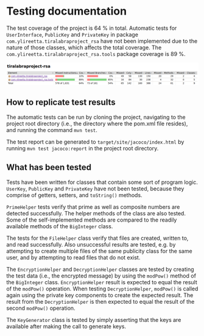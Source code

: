 # Testing documentation
The test coverage of the project is 64 % in total. Automatic tests for `UserInterface`, `PublicKey` and `PrivateKey` in package `com.ylireetta.tiralabraproject_rsa` have not been implemented due to the nature of those classes, which affects the total coverage. The `com.ylireetta.tiralabraproject_rsa.tools` package coverage is 89 %.

![alt text](pics/coverage.png "Test coverage")

## How to replicate test results
The automatic tests can be run by cloning the project, navigating to the project root directory (i.e., the directory where the pom.xml file resides), and running the command `mvn test`.

The test report can be generated to `target/site/jacoco/index.html` by running `mvn test jacoco:report` in the project root directory.

## What has been tested
Tests have been written for classes that contain some sort of program logic. `UserKey`, `PublicKey` and `PrivateKey` have not been tested, because they comprise of getters, setters, and `toString()` methods.

`PrimeHelper` tests verify that prime as well as composite numbers are detected successfully. The helper methods of the class are also tested. Some of the self-implemented methods are compared to the readily available methods of the `BigInteger` class.

The tests for the `FileHelper` class verify that files are created, written to, and read successfully. Also unsuccessful results are tested, e.g. by attempting to create multiple files of the same publicity class for the same user, and by attempting to read files that do not exist.

The `EncryptionHelper` and `DecryptionHelper` classes are tested by creating the test data (i.e., the encrypted message) by using the `modPow()` method of the `BigInteger` class. `EncryptionHelper` result is expected to equal the result of the `modPow()` operation. When testing `DecryptionHelper`, `modPow()` is called again using the private key components to create the expected result. The result from the `DecryptionHelper` is then expected to equal the result of the second `modPow()` operation.

The `KeyGenerator` class is tested by simply asserting that the keys are available after making the call to generate keys.